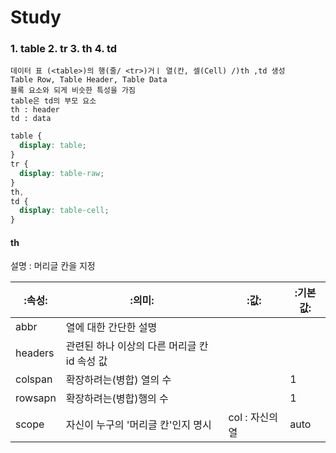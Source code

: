 # Study

### 1. table 2. tr 3. th 4. td

    데이터 표 (<table>)의 행(줄/ <tr>)거ㅣ 열(칸, 셀(Cell) /)th ,td 생성
    Table Row, Table Header, Table Data
    블록 요소와 되게 비슷한 특성을 가짐
    table은 td의 부모 요소
    th : header
    td : data

```css
table {
  display: table;
}
tr {
  display: table-raw;
}
th,
td {
  display: table-cell;
}
```

#### th

설명 : 머리글 칸을 지정

| :속성:  | :의미:                                       | :값:            | :기본값: |
| ------- | -------------------------------------------- | --------------- | -------- |
| abbr    | 열에 대한 간단한 설명                        |                 |          |
| headers | 관련된 하나 이상의 다른 머리글 칸 id 속성 값 |                 |
| colspan | 확장하려는(병합) 열의 수                     |                 | 1        |
| rowsapn | 확장하려는(병합)행의 수                      |                 | 1        |
| scope   | 자신이 누구의 '머리글 칸'인지 명시           | col : 자신의 열 | auto     |
